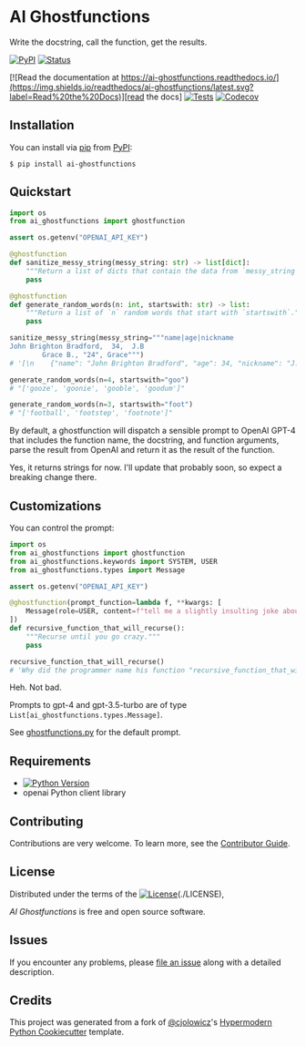 # AI Ghostfunctions

Write the docstring, call the function, get the results.

[![PyPI](https://img.shields.io/pypi/v/ai-ghostfunctions.svg)][pypi status]
[![Status](https://img.shields.io/pypi/status/ai-ghostfunctions.svg)][pypi status]

[![Read the documentation at https://ai-ghostfunctions.readthedocs.io/](https://img.shields.io/readthedocs/ai-ghostfunctions/latest.svg?label=Read%20the%20Docs)][read the docs]
[![Tests](https://github.com/bmritz/ai-ghostfunctions/workflows/Tests/badge.svg)][tests]
[![Codecov](https://codecov.io/gh/bmritz/ai-ghostfunctions/branch/main/graph/badge.svg)][codecov]

[pypi status]: https://pypi.org/project/ai-ghostfunctions/
[read the docs]: https://ai-ghostfunctions.readthedocs.io/
[tests]: https://github.com/bmritz/ai-ghostfunctions/actions?workflow=Tests
[codecov]: https://app.codecov.io/gh/bmritz/ai-ghostfunctions
[pre-commit]: https://github.com/pre-commit/pre-commit
[black]: https://github.com/psf/black

## Installation

You can install via [pip] from [PyPI]:

```console
$ pip install ai-ghostfunctions
```

## Quickstart

```python
import os
from ai_ghostfunctions import ghostfunction

assert os.getenv("OPENAI_API_KEY")

@ghostfunction
def sanitize_messy_string(messy_string: str) -> list[dict]:
    """Return a list of dicts that contain the data from `messy_string`."""
    pass

@ghostfunction
def generate_random_words(n: int, startswith: str) -> list:
    """Return a list of `n` random words that start with `startswith`."""
    pass

sanitize_messy_string(messy_string="""name|age|nickname
John Brighton Bradford,  34,  J.B
        Grace B., "24", Grace""")
# '[\n    {"name": "John Brighton Bradford", "age": 34, "nickname": "J.B"},\n    {"name": "Grace B.", "age": 24, "nickname": "Grace"}\n]'

generate_random_words(n=4, startswith="goo")
# "['gooze', 'goonie', 'gooble', 'goodum']"

generate_random_words(n=3, startswith="foot")
# "['football', 'footstep', 'footnote']"
```

By default, a ghostfunction will dispatch a sensible prompt to OpenAI GPT-4 that includes the function name, the docstring, and function arguments, parse the result from OpenAI and return it as the result of the function.

Yes, it returns strings for now. I'll update that probably soon, so expect a breaking change there.

## Customizations

You can control the prompt:

```python
import os
from ai_ghostfunctions import ghostfunction
from ai_ghostfunctions.keywords import SYSTEM, USER
from ai_ghostfunctions.types import Message

assert os.getenv("OPENAI_API_KEY")

@ghostfunction(prompt_function=lambda f, **kwargs: [
    Message(role=USER, content=f"tell me a slightly insulting joke about this function name: {f.__name__}.")
])
def recursive_function_that_will_recurse():
    """Recurse until you go crazy."""
    pass

recursive_function_that_will_recurse()
# 'Why did the programmer name his function "recursive_function_that_will_recurse"? Because he wanted to make absolutely sure that no one would confuse it for a function that actually does something useful.'
```

Heh. Not bad.

Prompts to gpt-4 and gpt-3.5-turbo are of type `List[ai_ghostfunctions.types.Message]`.

See [ghostfunctions.py](./src/ai_ghostfunctions/ghostfunctions.py#48) for the default prompt.

## Requirements

- [![Python Version](https://img.shields.io/pypi/pyversions/ai-ghostfunctions)][pypi status]
- openai Python client library

## Contributing

Contributions are very welcome.
To learn more, see the [Contributor Guide].

## License

Distributed under the terms of the [![License](https://img.shields.io/pypi/l/ai-ghostfunctions)][license](./LICENSE),

_AI Ghostfunctions_ is free and open source software.

## Issues

If you encounter any problems,
please [file an issue] along with a detailed description.

## Credits

This project was generated from a fork of [@cjolowicz]'s [Hypermodern Python Cookiecutter] template.

[@cjolowicz]: https://github.com/cjolowicz
[pypi]: https://pypi.org/
[hypermodern python cookiecutter]: https://github.com/cjolowicz/cookiecutter-hypermodern-python
[file an issue]: https://github.com/bmritz/ai-ghostfunctions/issues
[pip]: https://pip.pypa.io/

<!-- github-only -->

[license]: https://github.com/bmritz/ai-ghostfunctions/blob/main/LICENSE
[contributor guide]: https://github.com/bmritz/ai-ghostfunctions/blob/main/CONTRIBUTING.md
[command-line reference]: https://ai-ghostfunctions.readthedocs.io/en/latest/usage.html
